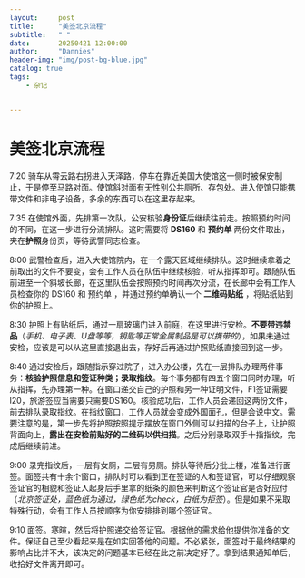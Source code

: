 ```yaml
---
layout:     post
title:      "美签北京流程"
subtitle:   " "
date:       20250421 12:00:00
author:     "Dannies"
header-img: "img/post-bg-blue.jpg"
catalog: true
tags:
    - 杂记


---
```


# 美签北京流程

7:20		骑车从霄云路右拐进入天泽路，停车在靠近美国大使馆这一侧时被保安制止，于是停至马路对面。使馆斜对面有无性别公共厕所、存包处。进入使馆只能携带文件和非电子设备，多余的东西可以在这里存起来。

7:35		在使馆外面，先排第一次队，公安核验**身份证**后继续往前走。按照预约时间的不同，在这一步进行分流排队。这时需要将 **DS160** 和 **预约单** 两份文件取出，夹在**护照**身份页，等待武警同志检查。

8:00		武警检查后，进入大使馆院内，在一个露天区域继续排队。这时继续拿着之前取出的文件不要变，会有工作人员在队伍中继续核验，听从指挥即可。跟随队伍前进至一个斜坡长廊，在这里队伍会按照预约时间再次分流，在长廊中会有工作人员检查你的 DS160 和 预约单 ，并通过预约单确认一个 **二维码贴纸** ，将贴纸贴到你的护照上。

8:30		护照上有贴纸后，通过一扇玻璃门进入前庭，在这里进行安检。**不要带违禁品**（*手机、电子表、U盘等等，钥匙等正常金属制品是可以携带的*），如果未通过安检，应该是可以从这里直接退出去，存好后再通过护照贴纸直接回到这一步。

8:40		通过安检后，跟随指示穿过院子，进入办公楼，先在一层排队办理两件事务：**核验护照信息和签证种类；录取指纹**。每个事务都有四五个窗口同时办理，听从指挥，先办理第一种。在窗口递交自己的护照和另一种证明文件，F1签证需要I20，旅游签应当需要只需要DS160。核验成功后，工作人员会递回这两份文件，前去排队录取指纹。在指纹窗口，工作人员就会变成外国面孔，但是会说中文。需要注意的是，第一步先将护照按照提示摆放在窗口外侧可以扫描的台子上，让护照背面向上，**露出在安检前贴好的二维码以供扫描**。之后分别录取双手十指指纹，完成后继续前进。

9:00		录完指纹后，一层有女厕，二层有男厕。排队等待后分批上楼，准备进行面签。面签共有十余个窗口，排队时可以看到正在签证的人和签证官，可以仔细观察签证官的相貌和签证人起身后手里拿的纸条的颜色来判断这个签证官是否好应付（*北京签证处，蓝色纸为通过，绿色纸为check，白纸为拒签*）。但是如果不采取特殊行动，会有工作人员按顺序为你安排排到哪个签证官。

9:10		面签。寒暄，然后将护照递交给签证官。根据他的需求给他提供你准备的文件。保证自己至少看起来是在如实回答他的问题。不必紧张，面签对于最终结果的影响占比并不大，该决定的问题基本已经在此之前决定好了。拿到结果通知单后，收拾好文件离开即可。